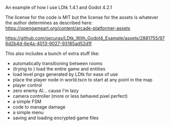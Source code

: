An example of how I use LDtk 1.4.1 and Godot 4.2.1

The license for the code is MIT but the license for the assets is whatever the author determines as described here: https://opengameart.org/content/arcade-platformer-assets


https://github.com/securas/LDtk_With_Godot4_Example/assets/2881755/976d2b4d-6e4a-4013-9027-93185ad52d1f

This also includes a bunch of extra stuff like:
- automatically transitioning between rooms
- (trying to ) load the entire game and entities
- load level pngs generated by LDtk for ease of use
- place the player node in world.tscn to start at any point in the map
- player control
- zero enemy AI... cause I'm lazy
- camera controller (more or less behaved pixel perfect)
- a simple FSM
- code to manage damage
- a simple menu
- saving and loading encrypted game files
